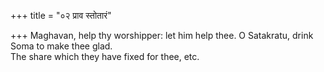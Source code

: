 +++
title = "०२ प्राव स्तोतारं"

+++
Maghavan, help thy worshipper: let him help thee. O Satakratu, drink Soma to make thee glad.  
     The share which they have fixed for thee, etc.